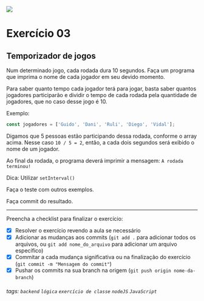 ![](https://i.imgur.com/xG74tOh.png)

# Exercício 03

## Temporizador de jogos

Num determinado jogo, cada rodada dura 10 segundos. Faça um programa que imprima o nome de cada jogador em seu devido momento.

Para saber quanto tempo cada jogador terá para jogar, basta saber quantos jogadores participarão e dividir o tempo de cada rodada pela quantidade de jogadores, que no caso desse jogo é 10.

Exemplo:

```javascript
const jogadores = ['Guido', 'Dani', 'Ruli', 'Diego', 'Vidal'];
```

Digamos que 5 pessoas estão participando dessa rodada, conforme o array acima. Nesse caso `10 / 5 = 2`, então, a cada dois segundos será exibido o nome de um jogador.

Ao final da rodada, o programa deverá imprimir a mensagem: `A rodada terminou!`

Dica: Utilizar `setInterval()`

Faça o teste com outros exemplos.

Faça commit do resultado.

---

Preencha a checklist para finalizar o exercício:

- [x] Resolver o exercício revendo a aula se necessário
- [x] Adicionar as mudanças aos commits (`git add .` para adicionar todos os arquivos, ou `git add nome_do_arquivo` para adicionar um arquivo específico)
- [x] Commitar a cada mudança significativa ou na finalização do exercício (`git commit -m "Mensagem do commit"`)
- [x] Pushar os commits na sua branch na origem (`git push origin nome-da-branch`)

###### tags: `backend` `lógica` `exercício de classe` `nodeJS` `JavaScript`
